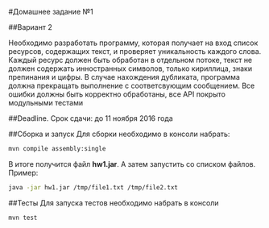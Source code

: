 #Домашнее задание №1

##Вариант 2
  
Необходимо разработать программу, которая получает на вход список 
ресурсов, содержащих текст, и проверяет уникальность каждого слова. 
Каждый ресурс должен быть обработан в отдельном потоке, текст не 
должен содержать инностранных символов, только кириллица, знаки 
препинания и цифры. В случае нахождения дубликата, программа 
должна прекращать выполнение с соответсвующим сообщением. 
Все ошибки должны быть корректно обработаны, 
все API покрыто модульными тестами

##Deadline.
Срок сдачи: до 11 ноября 2016 года

##Сборка и запуск
Для сборки необходимо в консоли набрать:
```bash
mvn compile assembly:single
```
В итоге получится файл **hw1.jar**. А затем запустить со списком файлов. 
Пример:
```bash
java -jar hw1.jar /tmp/file1.txt /tmp/file2.txt
```


##Тесты
Для запуска тестов необходимо набрать в консоли
```bash
mvn test
```